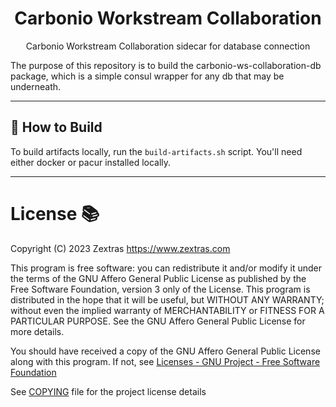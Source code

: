 <!--
SPDX-FileCopyrightText: 2023 Zextras <https://www.zextras.com>

SPDX-License-Identifier: AGPL-3.0-only
-->

<div align="center">
  <h1>Carbonio Workstream Collaboration</h1>
</div>

<div align="center">
  Carbonio Workstream Collaboration sidecar for database connection  
</div>

The purpose of this repository is to build the carbonio-ws-collaboration-db 
package, which is a simple consul wrapper for any db that may be underneath.

***
## 🔧 How to Build

To build artifacts locally, run the `build-artifacts.sh` script. You'll need
either docker or pacur installed locally.

***
# License 📚
Copyright (C) 2023 Zextras <https://www.zextras.com>

This program is free software: you can redistribute it and/or modify it
under the terms of the GNU Affero General Public License as published by
the Free Software Foundation, version 3 only of the License.
This program is distributed in the hope that it will be useful, but WITHOUT
ANY WARRANTY; without even the implied warranty of MERCHANTABILITY or
FITNESS FOR A PARTICULAR PURPOSE. See the GNU Affero General Public License
for more details.

You should have received a copy of the GNU Affero General Public License
along with this program. If not, see [Licenses - GNU Project - Free
Software Foundation](https://www.gnu.org/licenses/licenses.html
"https://www.gnu.org/licenses/licenses.html")

See [COPYING](COPYING.md) file for the project license details
